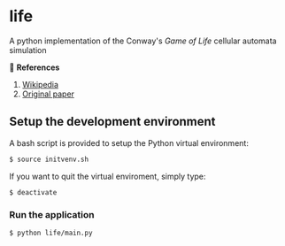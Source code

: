 # life
A python implementation of the Conway's *Game of Life* cellular automata simulation

:blue_book: **References**
1. [Wikipedia](https://en.wikipedia.org/wiki/Conway%27s_Game_of_Life)
2. [Original paper](http://www.ibiblio.org/lifepatterns/october1970.html)


## Setup the development environment
A bash script is provided to setup the Python virtual environment:

```bash
$ source initvenv.sh
```
If you want to quit the virtual enviroment, simply type:

```shell
$ deactivate
```


### Run the application
```shell
$ python life/main.py
```